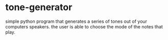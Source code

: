 # tone-generator
simple python program that generates a series of tones out of your computers speakers. the user is able to choose the mode of the notes that play.
